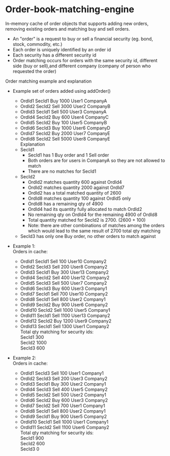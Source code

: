# Order-book-matching-engine

In-memory cache of order objects that supports adding new orders, removing existing orders and matching buy and sell orders.
 - An "order" is a request to buy or sell a financial security (eg. bond, stock, commodity, etc.)
 - Each order is uniquely identified by an order id
 - Each security has a different security id
 - Order matching occurs for orders with the same security id, different side (buy or sell),and different company (company of person who requested the order)
   
Order matching example and explanation
- Example set of orders added using addOrder()
  - OrdId1 SecId1 Buy  1000 User1 CompanyA
  - OrdId2 SecId2 Sell 3000 User2 CompanyB
  - OrdId3 SecId1 Sell  500 User3 CompanyA
  - OrdId4 SecId2 Buy   600 User4 CompanyC
  - OrdId5 SecId2 Buy   100 User5 CompanyB
  - OrdId6 SecId3 Buy  1000 User6 CompanyD
  - OrdId7 SecId2 Buy  2000 User7 CompanyE
  - OrdId8 SecId2 Sell 5000 User8 CompanyE        
Explanation
  - SecId1
    - SecId1 has 1 Buy order and 1 Sell order
    - Both orders are for users in CompanyA so they are not allowed to match
    - There are no matches for SecId1
  - SecId2
     - OrdId2 matches quantity  600 against OrdId4 
     - OrdId2 matches quantity 2000 against OrdId7 
     - OrdId2 has a total matched quantity of 2600
     - OrdId8 matches quantity 100 against OrdId5 only
     - OrdId8 has a remaining qty of 4900
     - OrdId4 had its quantity fully allocated to match OrdId2
     - No remaining qty on OrdId4 for the remaining 4900 of OrdId8
     - Total quantity matched for SecId2 is 2700.  (2600 + 100) 
     - Note: there are other combinations of matches among the orders which would lead to the same result of 2700 total qty matching  
  - SecId3 has only one Buy order, no other orders to match against

- Example 1:  
  Orders in cache:
  - OrdId1 SecId1 Sell 100 User10 Company2
  - OrdId2 SecId3 Sell 200 User8 Company2
  - OrdId3 SecId1 Buy 300 User13 Company2
  - OrdId4 SecId2 Sell 400 User12 Company2
  - OrdId5 SecId3 Sell 500 User7 Company2
  - OrdId6 SecId3 Buy 600 User3 Company1
  - OrdId7 SecId1 Sell 700 User10 Company2
  - OrdId8 SecId1 Sell 800 User2 Company1
  - OrdId9 SecId2 Buy 900 User6 Company2
  - OrdId10 SecId2 Sell 1000 User5 Company1
  - OrdId11 SecId1 Sell 1100 User13 Company2
  - OrdId12 SecId2 Buy 1200 User9 Company2
  - OrdId13 SecId1 Sell 1300 User1 Company2  
  Total qty matching for security ids:  
    SecId1 300  
    SecId2 1000  
    SecId3 600  

- Example 2:  
  Orders in cache:
  - OrdId1 SecId3 Sell 100 User1 Company1
  - OrdId2 SecId3 Sell 200 User3 Company2
  - OrdId3 SecId1 Buy 300 User2 Company1
  - OrdId4 SecId3 Sell 400 User5 Company2
  - OrdId5 SecId2 Sell 500 User2 Company1
  - OrdId6 SecId2 Buy 600 User3 Company2
  - OrdId7 SecId2 Sell 700 User1 Company1
  - OrdId8 SecId1 Sell 800 User2 Company1
  - OrdId9 SecId1 Buy 900 User5 Company2
  - OrdId10 SecId1 Sell 1000 User1 Company1
  - OrdId11 SecId2 Sell 1100 User6 Company2  
  Total qty matching for security ids:  
    SecId1 900  
    SecId2 600  
    SecId3 0  
